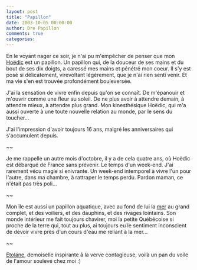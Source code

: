 ```yaml
---
layout: post
title: "Papillon"
date: 2003-10-05 00:00:00
author: Dre Papillon
comments: true
categories: 
---
```



En le voyant nager ce soir, je n'ai pu m'empêcher de penser que mon [Hoëdic](http://hoedic.ouvaton.org/) est un papillon.  Un papillon qui, de la douceur de ses mains et du bout de ses dix doigts, a caressé mes mains et pénétré mon coeur.  Il s'y est posé si délicatement, virevoltant légèrement, que je n'ai rien senti venir.  Et ma vie s'en est trouvée profondément bouleversée.

J'ai la sensation de vivre enfin depuis qu'on se connaît.  De m'épanouir et m'ouvrir comme une fleur au soleil.  De ne plus avoir à attendre demain, à attendre mieux, à attendre plus grand.  Mon kinesthésique Hoëdic, qui m'a aussi ouverte à une toute nouvelle relation au monde, par le sens du toucher...

J'ai l'impression d'avoir toujours 16 ans, malgré les anniversaires qui s'accumulent depuis.

~~

Je me rappelle un autre mois d'octobre, il y a de cela quatre ans, où Hoëdic est débarqué de France sans prévenir.  Le temps d'un week-end.  J'ai rarement vécu magie si enivrante.  Un week-end intemporel à vivre l'un pour l'autre, dans ma chambre, à rattraper le temps perdu.  Pardon maman, ce n'était pas très poli...

~~

Mon île est aussi un papillon aquatique, avec au fond de lui la [mer](http://hoedic.ouvaton.org/blog61.html) au grand complet, et des voiliers, et des dauphins, et des rivages lointains.  Son monde intérieur me fait toujours chavirer, moi la petite Québécoise si proche de la terre qui, tout au plus, ai toujours eu le sentiment inconscient de devoir vivre près d'un cours d'eau me reliant à la mer...

~~

[Etolane](http://voldemots.blogspot.com/2003_10_05_voldemots_archive.html#106538037583332084), demoiselle inspirante à la verve contagieuse, voilà un pan du voile de l'amour soulevé chez moi :)

